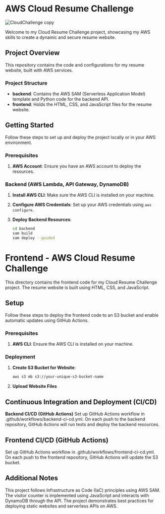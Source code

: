 # AWS Cloud Resume Challenge
![CloudChallenge copy](https://github.com/agilscripts/AWS-Cloud-Resume/assets/143922871/e6c029ad-0a35-4876-9536-95c2fc1dfc9e)

Welcome to my Cloud Resume Challenge project, showcasing my AWS skills to create a dynamic and secure resume website.

## Project Overview

This repository contains the code and configurations for my resume website, built with AWS services.

### Project Structure

- **backend**: Contains the AWS SAM (Serverless Application Model) template and Python code for the backend API.
- **frontend**: Holds the HTML, CSS, and JavaScript files for the resume website.

## Getting Started

Follow these steps to set up and deploy the project locally or in your AWS environment.

### Prerequisites

1. **AWS Account**: Ensure you have an AWS account to deploy the resources.

### Backend (AWS Lambda, API Gateway, DynamoDB)

1. **Install AWS CLI**: Make sure the AWS CLI is installed on your machine.

2. **Configure AWS Credentials**: Set up your AWS credentials using `aws configure`.

3. **Deploy Backend Resources**:
   ```bash
   cd backend
   sam build
   sam deploy --guided
# Frontend - AWS Cloud Resume Challenge

This directory contains the frontend code for my Cloud Resume Challenge project. The resume website is built using HTML, CSS, and JavaScript.

## Setup

Follow these steps to deploy the frontend code to an S3 bucket and enable automatic updates using GitHub Actions.

### Prerequisites

1. **AWS CLI**: Ensure the AWS CLI is installed on your machine.

### Deployment

1. **Create S3 Bucket for Website**:
   ```bash
   aws s3 mb s3://your-unique-s3-bucket-name
2. **Upload Website Files**


## Continuous Integration and Deployment (CI/CD)
**Backend CI/CD (GitHub Actions)**
Set up GitHub Actions workflow in .github/workflows/backend-ci-cd.yml.
On each push to the backend repository, GitHub Actions will run tests and deploy the backend resources.

## Frontend CI/CD (GitHub Actions)
Set up GitHub Actions workflow in .github/workflows/frontend-ci-cd.yml.
On each push to the frontend repository, GitHub Actions will update the S3 bucket.

## Additional Notes
This project follows Infrastructure as Code (IaC) principles using AWS SAM.
The visitor counter is implemented using JavaScript and interacts with DynamoDB through the API.
The project demonstrates best practices for deploying static websites and serverless APIs on AWS.
